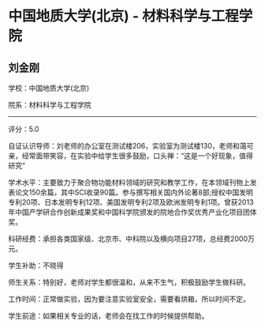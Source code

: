 # 中国地质大学(北京) - 材料科学与工程学院

## 刘金刚

学校：中国地质大学(北京)

院系：材料科学与工程学院

* * *

评分：5.0

自证认识导师：刘老师的办公室在测试楼206，实验室为测试楼130，老师和蔼可亲，经常面带笑容，在实验中给学生很多鼓励，口头禅：“这是一个好现象，值得研究”

学术水平：主要致力于聚合物功能材料领域的研究和教学工作，在本领域刊物上发表论文150余篇，其中SCI收录90篇。参与撰写相关国内外论著8部;授权中国发明专利20项、日本发明专利12项、美国发明专利2项及欧洲发明专利1项。曾获2013年中国产学研合作创新成果奖和中国科学院颁发的院地合作奖优秀产业化项目团体奖。

科研经费：承担各类国家级、北京市、中科院以及横向项目27项，总经费2000万元。

学生补助：不晓得

师生关系：特别好，老师对学生都很温和，从来不生气，积极鼓励学生做科研。

工作时间：正常做实验，因为要注意实验室安全，需要看烘箱，所以时间不定。

学生前途：如果相关专业的话，老师会在找工作的时候提供帮助。
